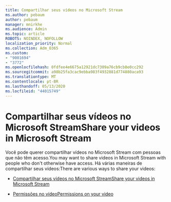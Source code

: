 ```yaml
---
title: Compartilhar seus vídeos no Microsoft Stream
ms.author: pebaum
author: pebaum
manager: mnirkhe
ms.audience: Admin
ms.topic: article
ROBOTS: NOINDEX, NOFOLLOW
localization_priority: Normal
ms.collection: Adm_O365
ms.custom:
- "9001694"
- "3772"
ms.openlocfilehash: 0fdfee4e6675a12921dc7309a76cb9cb8e0cc292
ms.sourcegitcommit: a98b25fa3cac9ebba983f4932881d774880aca93
ms.translationtype: MT
ms.contentlocale: pt-BR
ms.lasthandoff: 05/13/2020
ms.locfileid: "44015749"
---
```

# <a name="share-your-videos-in-microsoft-stream"></a><span data-ttu-id="4da2c-102">Compartilhar seus vídeos no Microsoft Stream</span><span class="sxs-lookup"><span data-stu-id="4da2c-102">Share your videos in Microsoft Stream</span></span>

<span data-ttu-id="4da2c-103">Você pode querer compartilhar vídeos no Microsoft Stream com pessoas que não têm acesso.</span><span class="sxs-lookup"><span data-stu-id="4da2c-103">You may want to share videos in Microsoft Stream with people who don't otherwise have access.</span></span> <span data-ttu-id="4da2c-104">Há várias maneiras de compartilhar seus vídeos:</span><span class="sxs-lookup"><span data-stu-id="4da2c-104">There are various ways to share your videos:</span></span>

- [<span data-ttu-id="4da2c-105">Compartilhar seus vídeos no Microsoft Stream</span><span class="sxs-lookup"><span data-stu-id="4da2c-105">Share your videos in Microsoft Stream</span></span>](https://docs.microsoft.com/stream/portal-share-video)

- [<span data-ttu-id="4da2c-106">Permissões no vídeo</span><span class="sxs-lookup"><span data-stu-id="4da2c-106">Permissions on your video</span></span>](https://docs.microsoft.com/stream/portal-share-video#permissions-on-your-video)
